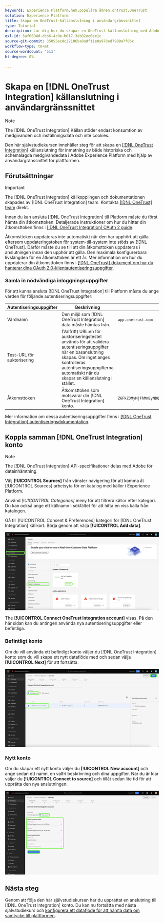 ```yaml
---
keywords: Experience Platform;hem;populära ämnen;ontrust;OneTrust
solution: Experience Platform
title: Skapa en OneTrust-källanslutning i användargränssnittet
type: Tutorial
description: Lär dig hur du skapar en OneTrust-källanslutning med Adobe Experience Platform-gränssnittet.
exl-id: 6af0604d-cbb6-4c8e-b017-3eb82ec6ee1c
source-git-commit: 35095ec8c22106ba0a8f11e0a970ed7989a7f06c
workflow-type: tm+mt
source-wordcount: '511'
ht-degree: 0%

---
```


# Skapa en [!DNL OneTrust Integration] källanslutning i användargränssnittet

>[!NOTE]
>
>The [!DNL OneTrust Integration] Källan stöder endast konsumtion av medgivanden och inställningsdata och inte cookies.

Den här självstudiekursen innehåller steg för att skapa en [[!DNL OneTrust Integration]](https://my.onetrust.com/s/contactsupport?language=en_US) källanslutning för inmatning av både historiska och schemalagda medgivandedata i Adobe Experience Platform med hjälp av användargränssnittet för plattformen.

## Förutsättningar

>[!IMPORTANT]
>
>The [!DNL OneTrust Integration] källkopplingen och dokumentationen skapades av [!DNL OneTrust Integration] team. Kontakta [[!DNL OneTrust] team](https://my.onetrust.com/s/contactsupport?language=en_US) direkt.

Innan du kan ansluta [!DNL OneTrust Integration] till Platform måste du först hämta din åtkomsttoken. Detaljerade instruktioner om hur du hittar din åtkomsttoken finns i [[!DNL OneTrust Integration] OAuth 2 guide](https://developer.onetrust.com/docs/api-docs-v3/b3A6MjI4OTUyOTc-generate-access-token).

Åtkomsttoken uppdateras inte automatiskt när den har upphört att gälla eftersom uppdateringstoken för system-till-system inte stöds av [!DNL OneTrust]. Därför måste du se till att din åtkomsttoken uppdateras i anslutningen innan den upphör att gälla. Den maximala konfigurerbara livslängden för en åtkomsttoken är ett år. Mer information om hur du uppdaterar din åtkomsttoken finns i [[!DNL OneTrust] dokument om hur du hanterar dina OAuth 2.0-klientautentiseringsuppgifter](https://developer.onetrust.com/docs/documentation/ZG9jOjIyODk1MTUw-managing-o-auth-2-0-client-credentials).

### Samla in nödvändiga inloggningsuppgifter

För att kunna ansluta [!DNL OneTrust Integration] till Platform måste du ange värden för följande autentiseringsuppgifter:

| Autentiseringsuppgifter | Beskrivning | Exempel |
| --- | --- | --- |
| Värdnamn | Den miljö som [!DNL OneTrust Integration] data måste hämtas från. | `app.onetrust.com` |
| Test-URL för auktorisering | (Valfritt) URL:en för auktoriseringstestet används för att validera autentiseringsuppgifter när en basanslutning skapas. Om inget anges kontrolleras autentiseringsuppgifterna automatiskt när du skapar en källanslutning i stället. |  |
| Åtkomsttoken | Åtkomsttoken som motsvarar din [!DNL OneTrust Integration] konto. | `ZGFkZDMyMjFhMmEyNDQ2ZGFhNTdkZjNkZjFmM2IyOWE6QjlUSERVUTNjOFVsRmpEZTJ6Vk9oRnF3Sk8xNlNtcm4=` |

Mer information om dessa autentiseringsuppgifter finns i [[!DNL OneTrust Integration] autentiseringsdokumentation](https://developer.onetrust.com/docs/api-docs-v3/b3A6MjI4OTUyOTc-generate-access-token).

## Koppla samman [!DNL OneTrust Integration] konto

>[!NOTE]
>
>The [!DNL OneTrust Integration] API-specifikationer delas med Adobe för datainhämtning.

Välj **[!UICONTROL Sources]** från vänster navigering för att komma åt [!UICONTROL Sources] arbetsyta för en katalog med källor i Experience Platform.

Använd *[!UICONTROL Categories]* meny för att filtrera källor efter kategori. Du kan också ange ett källnamn i sökfältet för att hitta en viss källa från katalogen.

Gå till [!UICONTROL Consent & Preferences] kategori för [!DNL OneTrust Integration] källkort. Börja genom att välja **[!UICONTROL Add data]**.

![Experience Platform-katalogen för gränssnittskällor.](../../../../images/tutorials/create/onetrust/catalog.png)

The **[!UICONTROL Connect OneTrust Integration account]** visas. På den här sidan kan du antingen använda nya autentiseringsuppgifter eller befintliga.

### Befintligt konto

Om du vill använda ett befintligt konto väljer du [!DNL OneTrust Integration] konto som du vill skapa ett nytt dataflöde med och sedan välja **[!UICONTROL Next]** för att fortsätta.

![Det befintliga kontoautentiseringssteget i källarbetsflödet.](../../../../images/tutorials/create/onetrust/existing.png)

### Nytt konto

Om du skapar ett nytt konto väljer du **[!UICONTROL New account]** och ange sedan ett namn, en valfri beskrivning och dina uppgifter. När du är klar väljer du **[!UICONTROL Connect to source]** och tillåt sedan lite tid för att upprätta den nya anslutningen.

![Det nya kontoautentiseringssteget i källarbetsflödet.](../../../../images/tutorials/create/onetrust/new.png)

## Nästa steg

Genom att följa den här självstudiekursen har du upprättat en anslutning till [!DNL OneTrust Integration] konto. Du kan nu fortsätta med nästa självstudiekurs och [konfigurera ett dataflöde för att hämta data om samtycke till plattformen](../../dataflow/consent-and-preferences.md).

